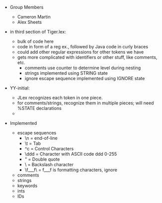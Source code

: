 - Group Members
    - Cameron Martin
    - Alex Sheets

- in third section of Tiger.lex:
    - bulk of code here
    - code in form of a reg ex., followed by Java code in curly braces
    - could add other regular expressions for other tokens we have
    - gets more complicated with identifiers or other stuff, like comments, etc.
        - comments use counter to determine level during nesting
        - strings implemented using STRING state
        - ignore escape sequence implemented using IGNORE state
- YY-initial:
    - JLex recognizes each token in one piece.
    - for comments/strings, recognize them in multiple pieces; will need %STATE declarations
    - <YYINITIAL>

- Implemented
    - escape sequences
        - \n = end-of-line
        - \t = Tab
        - \^c = Control Characters
        - \ddd = Character with ASCII code ddd 0-255
        - \" = Double quote
        - \\ = Backslash character
        - \f___f\ = f___f is formatting characters, ignore
    - comments
    - strings
    - keywords
    - ints
    - IDs
